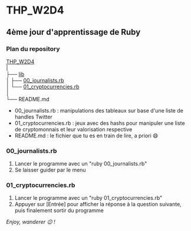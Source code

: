 # THP_W2D4

## 4ème jour d'apprentissage de Ruby

### Plan du repository

<a href="https://github.com/GibbZ-78/THP_W2D4">THP_W2D4</a>  
|  
├── <a href="https://github.com/GibbZ-78/THP_W2D4/tree/main/lib">lib</a>  
│   ├── <a href="https://github.com/GibbZ-78/THP_W2D3/blob/main/lib/00_journalists.rb">00_journalists.rb</a>  
│   └── <a href="https://github.com/GibbZ-78/THP_W2D3/blob/main/lib/01_cryptocurrencies.rb">01_cryptocurrencies.rb</a>  
│  
└── README.md  
  
- 00_journalists.rb : manipulations des tableaux sur base d'une liste de handles Twitter
- 01_cryptocurrencies.rb : jeux avec des hashs pour manipuler une liste de cryptomonnais et leur valorisation respective
- README.md : le fichier que tu es en train de lire, a priori :smile:

### 00_journalists.rb  
1. Lancer le programme avec un "ruby 00_journalists.rb"  
2. Se laisser guider par le menu  
  
### 01_cryptocurrencies.rb  
1. Lancer le programme avec un "ruby 01_cryptocurrencies.rb"
2. Appuyer sur \[Entrée\] pour afficher la réponse à la question suivante, puis finalement sortir du programme  
  
  
<i>Enjoy, wanderer :wink: !</i>  
